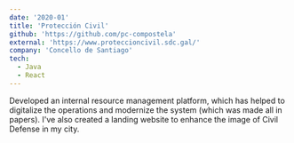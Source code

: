 ```yaml
---
date: '2020-01'
title: 'Protección Civil'
github: 'https://github.com/pc-compostela'
external: 'https://www.proteccioncivil.sdc.gal/'
company: 'Concello de Santiago'
tech:
  - Java
  - React
---
```


Developed an internal resource management platform, which has helped to digitalize the operations and modernize the
system (which was made all in papers). I've also created a landing website to enhance the image of Civil Defense in
my city.

